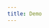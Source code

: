```yaml
---
title: Demo
---
```


<iframe style="border: 0; height: calc(100vh - 320px); width: 100%" src="//localhost:6006/?path=/story/form--basic"></iframe>
